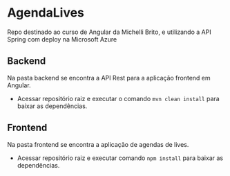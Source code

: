 # AgendaLives
Repo destinado ao curso de Angular da Michelli Brito, e utilizando a API Spring com deploy na Microsoft Azure

## Backend
Na pasta backend se encontra a API Rest para a aplicação frontend em Angular.
- Acessar repositório raiz e executar o comando `mvn clean install` para baixar as dependências.

## Frontend
Na pasta frontend se encontra a aplicação de agendas de lives.
- Acessar repositório raiz e executar comando `npm install` para baixar as dependências.
